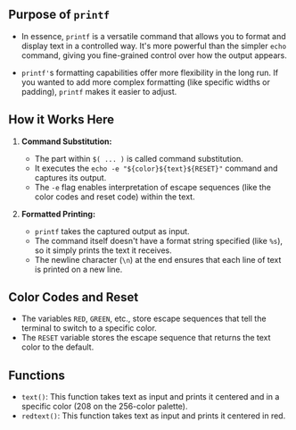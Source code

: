 ## Purpose of `printf`

- In essence, `printf` is a versatile command that allows you to format and display text in a controlled way.  It's more powerful than the simpler `echo` command, giving you fine-grained control over how the output appears.

- `printf'`s formatting capabilities offer more flexibility in the long run. If you wanted to add more complex formatting (like specific widths or padding), `printf` makes it easier to adjust.

## How it Works Here

1. **Command Substitution:**
    - The part within `$( ... )` is called command substitution.
    - It executes the `echo -e "${color}${text}${RESET}"` command and captures its output.
    - The `-e` flag enables interpretation of escape sequences (like the color codes and reset code) within the text.

2. **Formatted Printing:**
    - `printf` takes the captured output as input.
    - The command itself doesn't have a format string specified (like `%s`), so it simply prints the text it receives.
    - The newline character (`\n`) at the end ensures that each line of text is printed on a new line.

## Color Codes and Reset

- The variables `RED`, `GREEN`, etc., store escape sequences that tell the terminal to switch to a specific color.
- The `RESET` variable stores the escape sequence that returns the text color to the default.

## Functions

- `text()`: This function takes text as input and prints it centered and in a specific color (208 on the 256-color palette).
- `redtext()`: This function takes text as input and prints it centered in red.